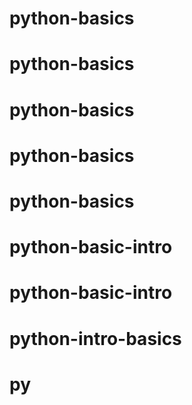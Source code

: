# python-basics
# python-basics
# python-basics
# python-basics
# python-basics
# python-basic-intro
# python-basic-intro
# python-intro-basics
# py
